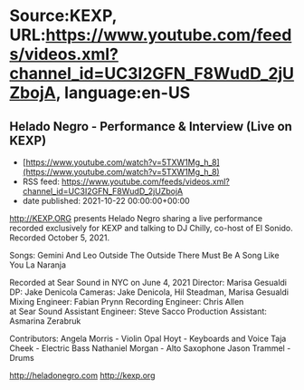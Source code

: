 # Source:KEXP, URL:https://www.youtube.com/feeds/videos.xml?channel_id=UC3I2GFN_F8WudD_2jUZbojA, language:en-US

## Helado Negro - Performance & Interview (Live on KEXP)
 - [https://www.youtube.com/watch?v=5TXW1Mg_h_8](https://www.youtube.com/watch?v=5TXW1Mg_h_8)
 - RSS feed: https://www.youtube.com/feeds/videos.xml?channel_id=UC3I2GFN_F8WudD_2jUZbojA
 - date published: 2021-10-22 00:00:00+00:00

http://KEXP.ORG presents Helado Negro sharing a live performance recorded exclusively for KEXP and talking to DJ Chilly, co-host of El Sonido. Recorded October 5, 2021.

Songs:
Gemini And Leo
Outside The Outside
There Must Be A Song Like You
La Naranja

Recorded at Sear Sound in NYC on June 4, 2021
Director: Marisa Gesualdi
DP: Jake Denicola
Cameras: Jake Denicola, Hil Steadman, Marisa Gesualdi
Mixing Engineer: Fabian Prynn
Recording Engineer: Chris Allen at Sear Sound
Assistant Engineer: Steve Sacco
Production Assistant: Asmarina Zerabruk

Contributors:
Angela Morris - Violin
Opal Hoyt - Keyboards and Voice
Taja Cheek - Electric Bass
Nathaniel Morgan - Alto Saxophone
Jason Trammel - Drums

http://heladonegro.com
http://kexp.org

